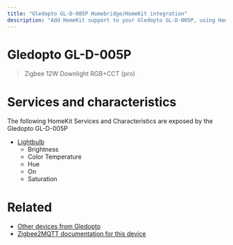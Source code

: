 ```yaml
---
title: "Gledopto GL-D-005P Homebridge/HomeKit integration"
description: "Add HomeKit support to your Gledopto GL-D-005P, using Homebridge, Zigbee2MQTT and homebridge-z2m."
---
```

<!---
This file has been GENERATED using src/docgen/docgen.ts
DO NOT EDIT THIS FILE MANUALLY!
-->
# Gledopto GL-D-005P
> Zigbee 12W Downlight RGB+CCT (pro)


# Services and characteristics
The following HomeKit Services and Characteristics are exposed by
the Gledopto GL-D-005P

* [Lightbulb](../../light.md)
  * Brightness
  * Color Temperature
  * Hue
  * On
  * Saturation


# Related
* [Other devices from Gledopto](../index.md#gledopto)
* [Zigbee2MQTT documentation for this device](https://www.zigbee2mqtt.io/devices/GL-D-005P.html)